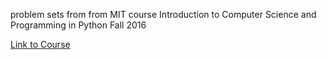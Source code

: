 problem sets from from MIT course Introduction to Computer Science and Programming in Python Fall 2016

<a href="https://ocw.mit.edu/courses/electrical-engineering-and-computer-science/6-0001-introduction-to-computer-science-and-programming-in-python-fall-2016/">Link to Course</a>
